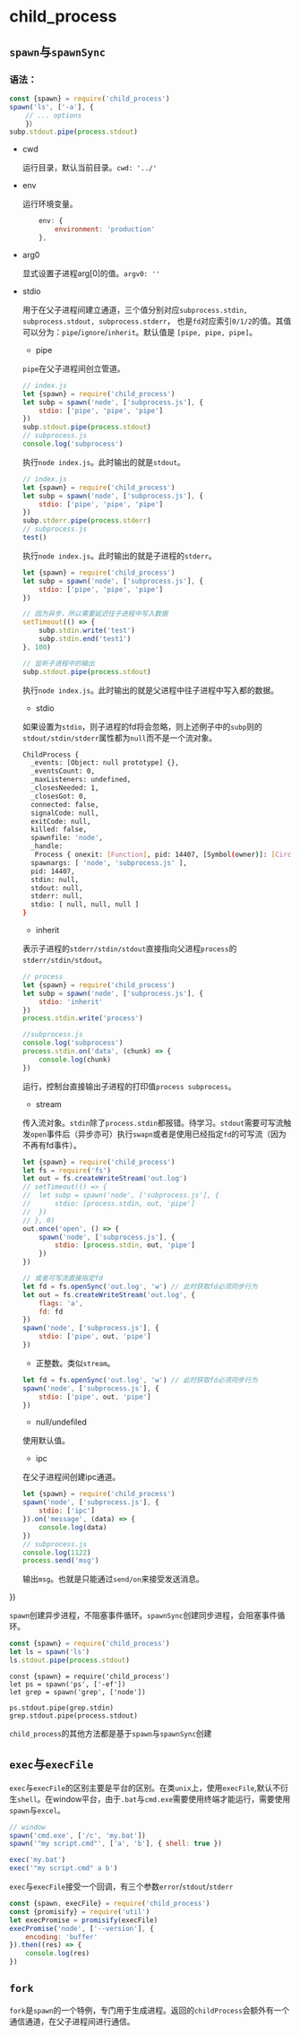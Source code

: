 # child_process

## `spawn`与`spawnSync`

### 语法：

```javascript
const {spawn} = require('child_process')
spawn('ls', ['-a'], {
	// ... options
	}）
subp.stdout.pipe(process.stdout)
```

+ cwd

	运行目录，默认当前目录。`cwd: '../'`

+ env

	运行环境变量。

	```javascript
		env: {
			environment: 'production'
		},
	```

+ arg0

	显式设置子进程arg[0]的值。`argv0: ''`

+ stdio

	用于在父子进程间建立通道，三个值分别对应`subprocess.stdin, subprocess.stdout, subprocess.stderr`， 也是`fd`对应索引`0/1/2`的值。其值可以分为：`pipe`/`ignore`/`inherit`。默认值是 `[pipe, pipe, pipe]`。

	- pipe

	`pipe`在父子进程间创立管道。

	```javascript
	// index.js
	let {spawn} = require('child_process')
	let subp = spawn('node', ['subprocess.js'], {
		stdio: ['pipe', 'pipe', 'pipe']
	})
	subp.stdout.pipe(process.stdout)
	// subprocess.js
	console.log('subprocess')
	```

	执行`node index.js`。此时输出的就是`stdout`。

	```javascript
	// index.js
	let {spawn} = require('child_process')
	let subp = spawn('node', ['subprocess.js'], {
		stdio: ['pipe', 'pipe', 'pipe']
	})
	subp.stderr.pipe(process.stderr)
	// subprocess.js
	test()
	```
	执行`node index.js`。此时输出的就是子进程的`stderr`。

	```javascript
	let {spawn} = require('child_process')
	let subp = spawn('node', ['subprocess.js'], {
		stdio: ['pipe', 'pipe', 'pipe']
	})

	// 因为异步，所以需要延迟往子进程中写入数据
	setTimeout(() => {
		subp.stdin.write('test')
		subp.stdin.end('test1')
	}, 100)

	// 监听子进程中的输出
	subp.stdout.pipe(process.stdout)
	```

	执行`node index.js`。此时输出的就是父进程中往子进程中写入都的数据。

	- stdio

	如果设置为`stdio`，则子进程的fd将会忽略，则上述例子中的`subp`则的`stdout/stdin/stderr`属性都为`null`而不是一个流对象。

	```bash
	ChildProcess {
	  _events: [Object: null prototype] {},
	  _eventsCount: 0,
	  _maxListeners: undefined,
	  _closesNeeded: 1,
	  _closesGot: 0,
	  connected: false,
	  signalCode: null,
	  exitCode: null,
	  killed: false,
	  spawnfile: 'node',
	  _handle:
	   Process { onexit: [Function], pid: 14407, [Symbol(owner)]: [Circular] },
	  spawnargs: [ 'node', 'subprocess.js' ],
	  pid: 14407,
	  stdin: null,
	  stdout: null,
	  stderr: null,
	  stdio: [ null, null, null ]
	}
	```

	- inherit

	表示子进程的`stderr/stdin/stdout`直接指向父进程`process`的`stderr/stdin/stdout`。

	```javascript
	// process
	let {spawn} = require('child_process')
	let subp = spawn('node', ['subprocess.js'], {
		stdio: 'inherit'
	})
	process.stdin.write('process')

	//subprocess.js
	console.log('subprocess')
	process.stdin.on('data', (chunk) => {
		console.log(chunk)
	})
	```

	运行，控制台直接输出子进程的打印值`process subprocess`。

	- stream

	传入流对象。`stdin`除了`process.stdin`都报错。待学习。`stdout`需要可写流触发`open`事件后（异步亦可）执行`swapn`或者是使用已经指定`fd`的可写流（因为不再有fd事件）。

	```javascript
	let {spawn} = require('child_process')
	let fs = require('fs')
	let out = fs.createWriteStream('out.log')
	// setTimeout(() => {
	// 	let subp = spawn('node', ['subprocess.js'], {
	// 		stdio: [process.stdin, out, 'pipe']
	// 	})
	// }, 0)
	out.once('open', () => {
		spawn('node', ['subprocess.js'], {
			stdio: [process.stdin, out, 'pipe']
		})
	})

	// 或者可写流直接指定fd
	let fd = fs.openSync('out.log', 'w') // 此时获取fd必须同步行为
	let out = fs.createWriteStream('out.log', {
		flags: 'a',
		fd: fd
	})
	spawn('node', ['subprocess.js'], {
		stdio: ['pipe', out, 'pipe']
	})
	```

	- 正整数。类似`stream`。

	```javascript
	let fd = fs.openSync('out.log', 'w') // 此时获取fd必须同步行为
	spawn('node', ['subprocess.js'], {
		stdio: ['pipe', out, 'pipe']
	})
	```

	- null/undefiled

	使用默认值。

	- ipc

	在父子进程间创建ipc通道。

	```javascript
	let {spawn} = require('child_process')
	spawn('node', ['subprocess.js'], {
		stdio: ['ipc']
	}).on('message', (data) => {
		console.log(data)
	})
	// subprocess.js
	console.log(1122)
	process.send('msg')
	```

	输出`msg`。也就是只能通过`send/on`来接受发送消息。

})

`spawn`创建异步进程，不阻塞事件循环。`spawnSync`创建同步进程，会阻塞事件循环。

```javascript
const {spawn} = require('child_process')
let ls = spawn('ls')
ls.stdout.pipe(process.stdout)
```


```
const {spawn} = require('child_process')
let ps = spawn('ps', ['-ef'])
let grep = spawn('grep', ['node'])

ps.stdout.pipe(grep.stdin)
grep.stdout.pipe(process.stdout)
```


`child_process`的其他方法都是基于`spawn`与`spawnSync`创建

## `exec`与`execFile`

`exec`与`execFile`的区别主要是平台的区别。在类`unix`上，使用`execFile`,默认不衍生`shell`。在window平台，由于`.bat`与`cmd.exe`需要使用终端才能运行，需要使用`spawn`与`excel`。

```javascript
// window
spawn('cmd.exe', ['/c', 'my.bat'])
spawn('"my script.cmd"', ['a', 'b'], { shell: true })

exec('my.bat')
exec('"my script.cmd" a b')
```

`exec`与`execFile`接受一个回调，有三个参数`error`/`stdout`/`stderr`

```javascript
const {spawn, execFile} = require('child_process')
const {promisify} = require('util')
let execPromise = promisify(execFile)
execPromise('node', ['--version'], {
	encoding: 'buffer'
}).then((res) => {
	console.log(res)
})
```

## `fork`

`fork`是`spawn`的一个特例，专门用于生成进程。返回的`childProcess`会额外有一个通信通道，在父子进程间进行通信。

